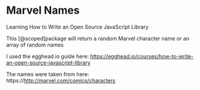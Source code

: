 # Marvel Names

Learning How to Write an Open Source JavaScript Library

This [@scoped]package will return a random Marvel character name or an array of random names

I used the egghead.io guide here: https://egghead.io/courses/how-to-write-an-open-source-javascript-library

The names were taken from here: https://http://marvel.com/comics/characters
